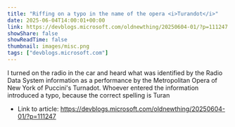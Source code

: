 ```yaml
---
title: "Riffing on a typo in the name of the opera <i>Turandot</i>"
date: 2025-06-04T14:00:01+00:00
link: https://devblogs.microsoft.com/oldnewthing/20250604-01/?p=111247
showShare: false
showReadTime: false
thumbnail: images/misc.png
tags: ["devblogs.microsoft.com"]
---
```

I turned on the radio in the car and heard what was identified by the Radio Data System information as a performance by the Metropolitan Opera of New York of Puccini's Turnadot. Whoever entered the information introduced a typo, because the correct spelling is Turan

- Link to article: https://devblogs.microsoft.com/oldnewthing/20250604-01/?p=111247
